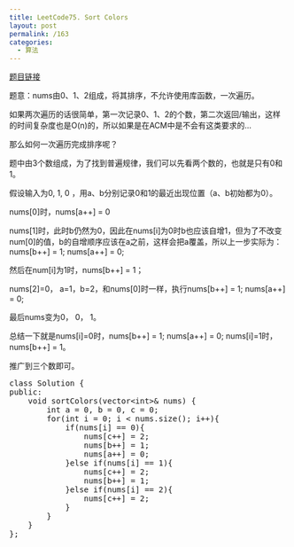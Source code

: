 ```yaml
---
title: LeetCode75. Sort Colors
layout: post
permalink: /163
categories:
  - 算法
---
```

<a href="https://leetcode.com/problems/sort-colors/" target="_blank">题目链接</a>

题意：nums由0、1、2组成，将其排序，不允许使用库函数，一次遍历。

如果两次遍历的话很简单，第一次记录0、1、2的个数，第二次返回/输出，这样的时间复杂度也是O(n)的，所以如果是在ACM中是不会有这类要求的…

那么如何一次遍历完成排序呢？

题中由3个数组成，为了找到普遍规律，我们可以先看两个数的，也就是只有0和1。

假设输入为0, 1, 0 ，用a、b分别记录0和1的最近出现位置（a、b初始都为0）。

nums[0]时，nums[a++] = 0

nums[1]时，此时b仍然为0，因此在nums[i]为0时b也应该自增1，但为了不改变num[0]的值，b的自增顺序应该在a之前，这样会把a覆盖，所以上一步实际为：nums[b++] = 1; nums[a++] = 0;

然后在num[i]为1时，nums[b++] = 1；

nums[2]=0， a=1，b=2，和nums[0]时一样，执行nums[b++] = 1; nums[a++] = 0;

最后nums变为0， 0， 1。

总结一下就是nums[i]=0时，nums[b++] = 1; nums[a++] = 0; nums[i]=1时，nums[b++] = 1。

推广到三个数即可。

<pre class="brush: cpp; title: ; notranslate" title="">class Solution {
public:
    void sortColors(vector&lt;int&gt;& nums) {
        int a = 0, b = 0, c = 0;
        for(int i = 0; i &lt; nums.size(); i++){
            if(nums[i] == 0){
                nums[c++] = 2;
                nums[b++] = 1;
                nums[a++] = 0;
            }else if(nums[i] == 1){
                nums[c++] = 2;
                nums[b++] = 1;
            }else if(nums[i] == 2){
                nums[c++] = 2;
            }
        }
    }
};
</pre>